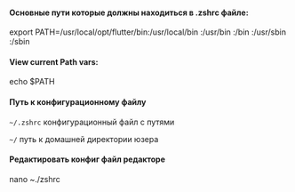 #### Основные пути которые должны находиться в .zshrc файле:

export PATH=/usr/local/opt/flutter/bin:/usr/local/bin
:/usr/bin
:/bin
:/usr/sbin
:/sbin

#### View current Path vars:

echo $PATH

#### Путь к конфигурационному файлу

`~/.zshrc` конфигурационный файл с путями 

`~/` путь к домашней директории юзера 

#### Редактировать конфиг файл редакторе 

nano ~./zshrc





 